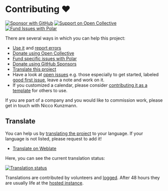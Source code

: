 # Contributing ♥️

[![Sponsor with GitHub](https://img.shields.io/github/sponsors/niccokunzmann?logo=github&label=GitHub%20Sponsors
)]({{link.fund.github_sponsors}})
[![Support on Open Collective](https://img.shields.io/opencollective/all/open-web-calendar?label=support%20on%20open%20collective)]({{link.fund.open_collective}})
[![Fund Issues with Polar](https://img.shields.io/github/issues/niccokunzmann/open-web-calendar?logo=github&label=issues%20seek%20funding&color=%230062ff)]({{link.fund.polar}})


There are several ways in which you can help this project:

- [Use it]({{link.web}}) and [report errors]({{link.issues}})
- [Donate using Open Collective]({{link.fund.open_collective}})
- [Fund specific issues with Polar]({{link.fund.polar}})
- [Donate using GitHub Sponsors]({{link.fund.github_sponsors}})
- [Translate this project][translate]
- Have a look at [open issues]({{link.issues}}) e.g. those especially to get started, labeled [good first issue]({{link.good_first_issue}}), leave a note and work on it.
- If you customized a calendar, please consider [contributing it as a template](templates.md) for others to use.

If you are part of a company and you would like to commission work, please get in touch with Nicco Kunzmann.

## Translate
[translate]: #translate

You can help us by [translating the project]({{link.weblate}}) to your language.
If your language is not listed, please request to add it!

- [Translate on Weblate]({{link.weblate}})

Here, you can see the current translation status:

[![Translation status](https://hosted.weblate.org/widgets/open-web-calendar/-/multi-auto.svg)]({{link.weblate}})

Translations are contributed by volunteers and [logged](changelog.md).
After 48 hours they are usually life at the [hosted instance]({{link.web}}).
